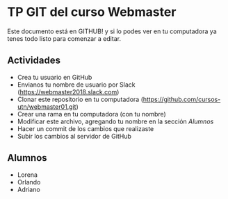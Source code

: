 # TP GIT del curso Webmaster

Este documento está en GITHUB! y si lo podes ver en tu computadora ya tenes todo listo para comenzar a editar.

## Actividades

* Crea tu usuario en GitHub
* Envianos tu nombre de usuario por Slack (https://webmaster2018.slack.com)
* Clonar este repositorio en tu computadora (https://github.com/cursos-utn/webmaster01.git)
* Crear una rama en tu computadora (con tu nombre)
* Modificar este archivo, agregando tu nombre en la sección *Alumnos*
* Hacer un commit de los cambios que realizaste
* Subir los cambios al servidor de GitHub 


## Alumnos

* Lorena
* Orlando
* Adriano  